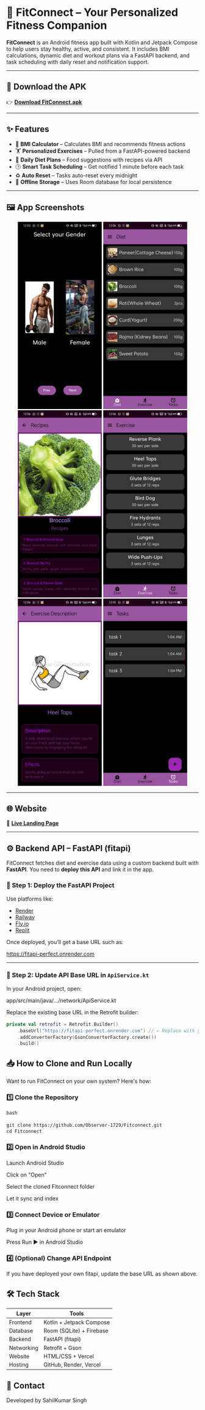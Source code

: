 # 💪 FitConnect – Your Personalized Fitness Companion

**FitConnect** is an Android fitness app built with Kotlin and Jetpack Compose to help users stay healthy, active, and consistent. It includes BMI calculations, dynamic diet and workout plans via a FastAPI backend, and task scheduling with daily reset and notification support.

---

## 📲 Download the APK

👉 [**Download FitConnect.apk**](https://raw.githubusercontent.com/Observer-1729/Fitconnect/main/Apk/FitConnect.apk)

---

## ✨ Features

- 🔢 **BMI Calculator** – Calculates BMI and recommends fitness actions
- 🏋️ **Personalized Exercises** – Pulled from a FastAPI-powered backend
- 🥗 **Daily Diet Plans** – Food suggestions with recipes via API
- 🕒 **Smart Task Scheduling** – Get notified 1 minute before each task
- ♻️ **Auto Reset** – Tasks auto-reset every midnight
- 📱 **Offline Storage** – Uses Room database for local persistence

---

## 🖼️ App Screenshots

<div align="center">
  <img src="https://raw.githubusercontent.com/Observer-1729/Fitconnect/main/Screenshots/Select-Gender.jpg" width="220" />
  <img src="https://raw.githubusercontent.com/Observer-1729/Fitconnect/main/Screenshots/Diet-List.jpg" width="220" />
  <img src="https://raw.githubusercontent.com/Observer-1729/Fitconnect/main/Screenshots/Recipe-Screen.jpg" width="220" />
  <img src="https://raw.githubusercontent.com/Observer-1729/Fitconnect/main/Screenshots/Exercise-List.jpg" width="220" />
  <img src="https://raw.githubusercontent.com/Observer-1729/Fitconnect/main/Screenshots/Exercise-Description.jpg" width="220" />
  <img src="https://raw.githubusercontent.com/Observer-1729/Fitconnect/main/Screenshots/Tasks-Screen.jpg" width="220" />
</div>

---

## 🌐 Website

🔗 [**Live Landing Page**](https://fitconnect-three.vercel.app/)

---

## ⚙️ Backend API – FastAPI (fitapi)

FitConnect fetches diet and exercise data using a custom backend built with **FastAPI**. You need to **deploy this API** and link it in the app.

### 🔧 Step 1: Deploy the FastAPI Project

Use platforms like:

- [Render](https://render.com/)
- [Railway](https://railway.app/)
- [Fly.io](https://fly.io/)
- [Replit](https://replit.com/)

Once deployed, you’ll get a base URL such as:

https://fitapi-perfect.onrender.com


---

### 🧩 Step 2: Update API Base URL in `ApiService.kt`

In your Android project, open:

app/src/main/java/.../network/ApiService.kt

Replace the existing base URL in the Retrofit builder:

```kotlin
private val retrofit = Retrofit.Builder()
    .baseUrl("https://fitapi-perfect.onrender.com") // ← Replace with your own FastAPI URL
    .addConverterFactory(GsonConverterFactory.create())
    .build()

```

## 📥 How to Clone and Run Locally
Want to run FitConnect on your own system? Here's how:

### 1️⃣ Clone the Repository
```
bash

git clone https://github.com/Observer-1729/Fitconnect.git
cd Fitconnect
```
### 2️⃣ Open in Android Studio

Launch Android Studio

Click on "Open"

Select the cloned Fitconnect folder

Let it sync and index

### 3️⃣ Connect Device or Emulator
Plug in your Android phone or start an emulator

Press Run ▶️ in Android Studio

### 4️⃣ (Optional) Change API Endpoint
If you have deployed your own fitapi, update the base URL as shown above.


## 🛠 Tech Stack

| **Layer**    | **Tools**                   |
|--------------|-----------------------------|
| Frontend     | Kotlin + Jetpack Compose    |
| Database     | Room (SQLite) + Firebase    |
| Backend      | FastAPI (fitapi)            |
| Networking   | Retrofit + Gson             |
| Website      | HTML/CSS + Vercel           |
| Hosting      | GitHub, Render, Vercel      |

## 📧 Contact
Developed by SahilKumar Singh